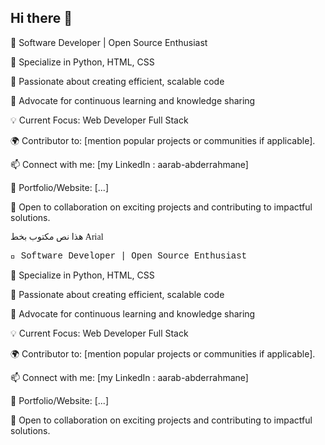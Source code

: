 ## Hi there 👋

🌟 Software Developer | Open Source Enthusiast

🔹 Specialize in Python, HTML, CSS

🔹 Passionate about creating efficient, scalable code

🔹 Advocate for continuous learning and knowledge sharing

💡 Current Focus: Web Developer Full Stack

🌍 Contributor to: [mention popular projects or communities if applicable].

📫 Connect with me: [my LinkedIn : aarab-abderrahmane]

🔗 Portfolio/Website: [...]

🚀 Open to collaboration on exciting projects and contributing to impactful solutions.
<p style="font-family: cursive;">هذا نص مكتوب بخط Arial</p>

<p style="font-family: 'Courier New', Courier, monospace;">🌟 Software Developer | Open Source Enthusiast

🔹 Specialize in Python, HTML, CSS

🔹 Passionate about creating efficient, scalable code

🔹 Advocate for continuous learning and knowledge sharing

💡 Current Focus: Web Developer Full Stack

🌍 Contributor to: [mention popular projects or communities if applicable].

📫 Connect with me: [my LinkedIn : aarab-abderrahmane]

🔗 Portfolio/Website: [...]

🚀 Open to collaboration on exciting projects and contributing to impactful solutions.</p>
